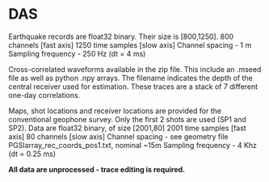 # DAS

Earthquake records are float32 binary. Their size is [800,1250].
800 channels [fast axis]
1250 time samples [slow axis]
Channel spacing - 1 m
Sampling frequency - 250 Hz (dt = 4 ms)

Cross-correlated waveforms available in the zip file. This include an .mseed file as well as python .npy arrays. The filename indicates the depth of the central receiver used for estimation. These traces are a stack of 7 different one-day correlations. 

Maps, shot locations and receiver locations are provided for the conventional geophone survey. Only the first 2 shots are used (SP1 and SP2). Data are float32 binary, of size [2001,80]
2001 time samples [fast axis]
80 channels [slow axis]
Channel spacing - see geometry file PGSIarray_rec_coords_pos1.txt, nominal ~15m
Sampling frequency - 4 Khz (dt = 0.25 ms)

**All data are unprocessed - trace editing is required.**
